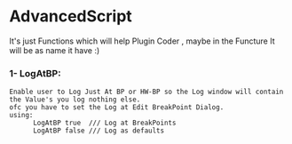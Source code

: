 # AdvancedScript
It's just Functions which will help Plugin Coder , maybe in the Functure It will be as name it have :)
### 1- LogAtBP: 
```
Enable user to Log Just At BP or HW-BP so the Log window will contain the Value's you log nothing else.
ofc you have to set the Log at Edit BreakPoint Dialog.
using:
      LogAtBP true  /// Log at BreakPoints
      LogAtBP false /// Log as defaults 
```
